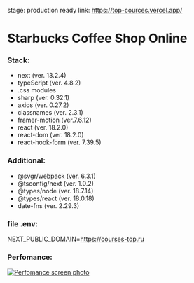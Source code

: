 stage: production ready
link: https://top-cources.vercel.app/

# Starbucks Coffee Shop Online
### Stack:
-  next  (ver. 13.2.4)
- typeScript (ver. 4.8.2)
- .css modules
-  sharp (ver. 0.32.1)
- axios (ver. 0.27.2)
- classnames (ver. 2.3.1)
- framer-motion (ver.7.6.12)
- react (ver. 18.2.0)
- react-dom (ver. 18.2.0)
- react-hook-form (ver. 7.39.5)

### Additional:
- @svgr/webpack (ver. 6.3.1)
- @tsconfig/next (ver. 1.0.2)
- @types/node (ver. 18.7.14)
- @types/react (ver. 18.0.18)
- date-fns (ver. 2.29.3)

### file .env:
NEXT_PUBLIC_DOMAIN=https://courses-top.ru

### Perfomance:
[![Perfomance screen photo](https://i.imgur.com/J0IgUt8.png)](https://i.imgur.com/J0IgUt8.png)
